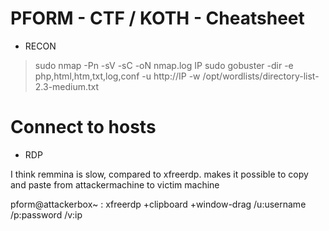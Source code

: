 # PFORM - CTF / KOTH - Cheatsheet

- RECON 

> sudo nmap -Pn -sV -sC -oN nmap.log IP
> sudo gobuster -dir -e php,html,htm,txt,log,conf -u http://IP -w /opt/wordlists/directory-list-2.3-medium.txt

# Connect to hosts

- RDP

I think remmina is slow, compared to xfreerdp.
makes it possible to copy and paste from attackermachine to victim machine

pform@attackerbox~ : xfreerdp +clipboard +window-drag /u:username /p:password /v:ip
